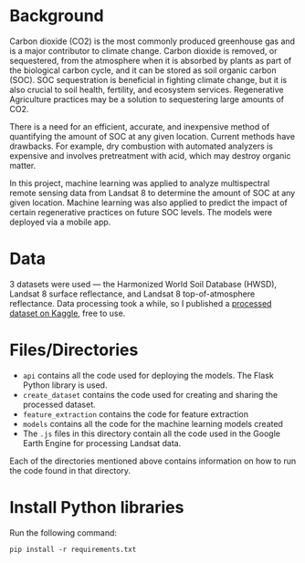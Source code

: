 # Background

Carbon dioxide (CO2) is the most commonly produced greenhouse gas and is a major contributor to climate change. Carbon dioxide is removed, or sequestered, from the atmosphere when it is absorbed by plants as part of the biological carbon cycle, and it can be stored as soil organic carbon (SOC). SOC sequestration is beneficial in fighting climate change, but it is also crucial to soil health, fertility, and ecosystem services. Regenerative Agriculture practices may be a solution to sequestering large amounts of CO2.

There is a need for an efficient, accurate, and inexpensive method of quantifying the amount of SOC at any given location. Current methods have drawbacks. For example, dry combustion with automated analyzers is expensive and involves pretreatment with acid, which may destroy organic matter.

In this project, machine learning was applied to analyze multispectral remote sensing data from Landsat 8 to determine the amount of SOC at any given location. Machine learning was also applied to predict the impact of certain regenerative practices on future SOC levels. The models were deployed via a mobile app. 

# Data
3 datasets were used — the Harmonized World Soil Database (HWSD), Landsat 8 surface reflectance, and Landsat 8 top-of-atmosphere reflectance. Data processing took a while, so I published a [processed dataset on Kaggle](https://www.kaggle.com/datasets/reymaster/hwsd-landsat-processed), free to use. 

# Files/Directories
* `api` contains all the code used for deploying the models. The Flask Python library is used.
* `create_dataset` contains the code used for creating and sharing the processed dataset.
* `feature_extraction` contains the code for feature extraction
* `models` contains all the code for the machine learning models created
* The `.js` files in this directory contain all the code used in the Google Earth Engine for processing Landsat data.

Each of the directories mentioned above contains information on how to run the code found in that directory.

# Install Python libraries
Run the following command:
```
pip install -r requirements.txt
```